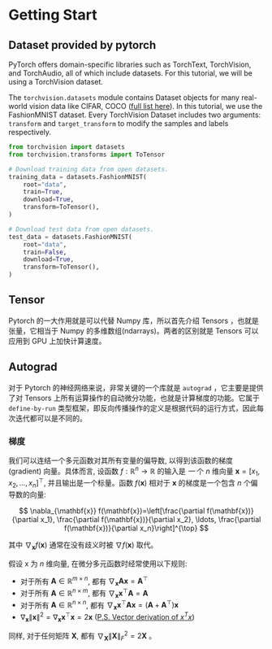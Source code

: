 # Getting Start 

## Dataset provided by pytorch

PyTorch offers domain-specific libraries such as TorchText, TorchVision, and TorchAudio, all of which include datasets. For this tutorial, we will be using a TorchVision dataset.

The `torchvision.datasets` module contains Dataset objects for many real-world vision data like CIFAR, COCO ([full list here](https://pytorch.org/vision/stable/datasets.html)). In this tutorial, we use the FashionMNIST dataset. Every TorchVision Dataset includes two arguments: `transform` and `target_transform` to modify the samples and labels respectively.

```python
from torchvision import datasets
from torchvision.transforms import ToTensor

# Download training data from open datasets.
training_data = datasets.FashionMNIST(
    root="data",
    train=True,
    download=True,
    transform=ToTensor(),
)

# Download test data from open datasets.
test_data = datasets.FashionMNIST(
    root="data",
    train=False,
    download=True,
    transform=ToTensor(),
)
```

## Tensor

Pytorch 的一大作用就是可以代替 Numpy 库，所以首先介绍 Tensors ，也就是张量，它相当于 Numpy 的多维数组(ndarrays)。两者的区别就是 Tensors 可以应用到 GPU 上加快计算速度。

## Autograd

对于 Pytorch 的神经网络来说，非常关键的一个库就是 `autograd` ，它主要是提供了对 Tensors 上所有运算操作的自动微分功能，也就是计算梯度的功能。它属于 `define-by-run` 类型框架，即反向传播操作的定义是根据代码的运行方式，因此每次迭代都可以是不同的。

### 梯度

我们可以连结一个多元函数对其所有变量的偏导数, 以得到该函数的梯度 (gradient) 向量。具体而言, 设函数 $f: \mathbb{R}^n \rightarrow \mathbb{R}$ 的输入是 $一$ 个 $n$ 维向量 $\mathbf{x}=\left[x_1, x_2, \ldots, x_n\right]^{\top}$, 并且输出是一个标量。函数 $f(\mathbf{x})$ 相对于 $\mathbf{x}$ 的梯度是一个包含 $n$ 个偏导数的向量:


$$
\nabla_{\mathbf{x}} f(\mathbf{x})=\left[\frac{\partial f(\mathbf{x})}{\partial x_1}, \frac{\partial f(\mathbf{x})}{\partial x_2}, \ldots, \frac{\partial f(\mathbf{x})}{\partial x_n}\right]^{\top}
$$


其中 $\nabla_{\mathbf{x}} f(\mathbf{x})$ 通常在没有歧义时被 $\nabla f(\mathbf{x})$ 取代。

假设 $\mathrm{x}$ 为 $n$ 维向量, 在微分多元函数时经常使用以下规则:

- 对于所有 $\mathbf{A} \in \mathbb{R}^{m \times n}$, 都有 $\nabla_{\mathbf{x}} \mathbf{A} \mathbf{x}=\mathbf{A}^{\top}$
- 对于所有 $\mathbf{A} \in \mathbb{R}^{n \times m}$, 都有 $\nabla_{\mathbf{x}} \mathbf{x}^{\top} \mathbf{A}=\mathbf{A}$
- 对于所有 $\mathbf{A} \in \mathbb{R}^{n \times n}$, 都有 $\nabla_{\mathbf{x}} \mathbf{x}^{\top} \mathbf{A} \mathbf{x}=\left(\mathbf{A}+\mathbf{A}^{\top}\right) \mathbf{x}$
- $\nabla_{\mathbf{x}}\|\mathbf{x}\|^2=\nabla_{\mathbf{x}} \mathbf{x}^{\top} \mathbf{x}=2 \mathbf{x}$  ([P.S. Vector derivation of $x^Tx$](https://math.stackexchange.com/questions/132415/vector-derivation-of-xtx))

同样, 对于任何矩阵 $\mathbf{X}$, 都有 $\nabla_{\mathbf{X}}\|\mathbf{X}\|_F^2=2 \mathbf{X}$ 。


